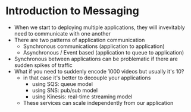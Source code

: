 # Introduction to Messaging

- When we start to deploying multiple applications, they will invevitably need to communicate with one another
- There are two patterns of application communication
    - Synchronous communications (application to application)
    - Asynchronous / Event based (application to queue to application)
- Synchronous between applications can be problematic if there are sudden spikes of traffic
- What if you need to suddenly encode 1000 videos but usually it's 10?
    - in that case it's better to decouple your applications
        - using SQS: queue model
        - using SNS: pub/sub model
        - using Kinesis: real-time streaming model
    - These services can scale independently from our application